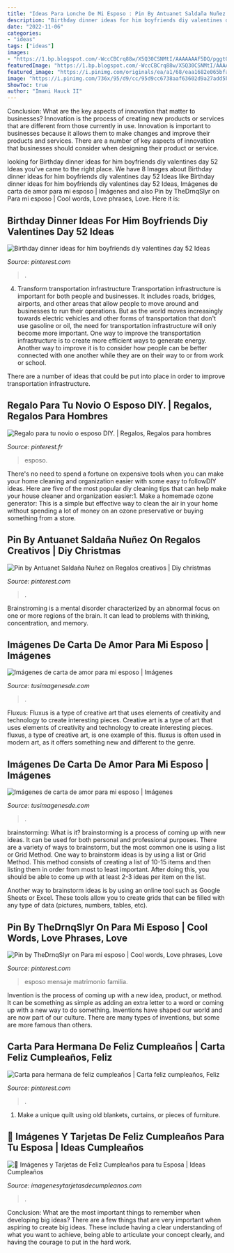 ```yaml
---
title: "Ideas Para Lonche De Mi Esposo : Pin By Antuanet Saldaña Nuñez On Regalos Creativos"
description: "Birthday dinner ideas for him boyfriends diy valentines day 52 ideas"
date: "2022-11-06"
categories:
- "ideas"
tags: ["ideas"]
images:
- "https://1.bp.blogspot.com/-WccCBCrq88w/X5Q30CSNMtI/AAAAAAAF5DQ/pggtQZ9GwOk-CLPwVpOFYixpVqt44qBmwCLcBGAsYHQ/s600/imagenes-tarjetas-feliz-cumpleanos-esposa-00.jpg"
featuredImage: "https://1.bp.blogspot.com/-WccCBCrq88w/X5Q30CSNMtI/AAAAAAAF5DQ/pggtQZ9GwOk-CLPwVpOFYixpVqt44qBmwCLcBGAsYHQ/s600/imagenes-tarjetas-feliz-cumpleanos-esposa-00.jpg"
featured_image: "https://i.pinimg.com/originals/ea/a1/68/eaa1682e065bfa08e7ea13a8a4fe467d.jpg"
image: "https://i.pinimg.com/736x/95/d9/cc/95d9cc6738aaf63602d9a27add5b9d1d.jpg"
ShowToc: true
author: "Imani Hauck II"
---
```



Conclusion: What are the key aspects of innovation that matter to businesses?
Innovation is the process of creating new products or services that are different from those currently in use. Innovation is important to businesses because it allows them to make changes and improve their products and services. There are a number of key aspects of innovation that businesses should consider when designing their product or service.

	

		
looking for Birthday dinner ideas for him boyfriends diy valentines day 52 Ideas you've came to the right place. We have 8 Images about Birthday dinner ideas for him boyfriends diy valentines day 52 Ideas like Birthday dinner ideas for him boyfriends diy valentines day 52 Ideas, Imágenes de carta de amor para mi esposo | Imágenes and also Pin by TheDrnqSlyr on Para mi esposo | Cool words, Love phrases, Love. Here it is:
		
    
## Birthday Dinner Ideas For Him Boyfriends Diy Valentines Day 52 Ideas

<img loading=lazy src="https://i.pinimg.com/736x/37/74/3b/37743b269c7bc04b5481a422b6389368.jpg" onerror="this.onerror=null;this.src='https://tse1.mm.bing.net/th?id=OIP.cqbVsBGb7NmTd3tf5tjk_wAAAA&amp;pid=15.1';" alt="Birthday dinner ideas for him boyfriends diy valentines day 52 Ideas">

_Source: pinterest.com_

>. 

	

4) Transform transportation infrastructure
Transportation infrastructure is important for both people and businesses. It includes roads, bridges, airports, and other areas that allow people to move around and businesses to run their operations. But as the world moves increasingly towards electric vehicles and other forms of transportation that don't use gasoline or oil, the need for transportation infrastructure will only become more important. 
One way to improve the transportation infrastructure is to create more efficient ways to generate energy. Another way to improve it is to consider how people can be better connected with one another while they are on their way to or from work or school. 

There are a number of ideas that could be put into place in order to improve transportation infrastructure.

    
## Regalo Para Tu Novio O Esposo DIY. | Regalos, Regalos Para Hombres

<img loading=lazy src="https://i.pinimg.com/736x/95/d9/cc/95d9cc6738aaf63602d9a27add5b9d1d.jpg" onerror="this.onerror=null;this.src='https://tse4.mm.bing.net/th?id=OIP.ESbxZAGbvADj2AG3kcMBBQHaJ3&amp;pid=15.1';" alt="Regalo para tu novio o esposo DIY. | Regalos, Regalos para hombres">

_Source: pinterest.fr_

>esposo. 

	

There's no need to spend a fortune on expensive tools when you can make your home cleaning and organization easier with some easy to followDIY ideas. Here are five of the most popular diy cleaning tips that can help make your house cleaner and organization easier:1. Make a homemade ozone generator: This is a simple but effective way to clean the air in your home without spending a lot of money on an ozone preservative or buying something from a store.

    
## Pin By Antuanet Saldaña Nuñez On Regalos Creativos | Diy Christmas

<img loading=lazy src="https://i.pinimg.com/originals/ea/a1/68/eaa1682e065bfa08e7ea13a8a4fe467d.jpg" onerror="this.onerror=null;this.src='https://tse1.mm.bing.net/th?id=OIP.LVbEkZXPlGMysfJ06cQ8SgHaNK&amp;pid=15.1';" alt="Pin by Antuanet Saldaña Nuñez on Regalos creativos | Diy christmas">

_Source: pinterest.com_

>. 

	

Brainstroming is a mental disorder characterized by an abnormal focus on one or more regions of the brain. It can lead to problems with thinking, concentration, and memory.

    
## Imágenes De Carta De Amor Para Mi Esposo | Imágenes

<img loading=lazy src="http://tusimagenesde.com/wp-content/uploads/2017/12/carta-de-amor-para-mi-esposo-55.jpg" onerror="this.onerror=null;this.src='https://tse3.mm.bing.net/th?id=OIP.Ig64B4OPsKtpSUNt2iroGQHaFe&amp;pid=15.1';" alt="Imágenes de carta de amor para mi esposo | Imágenes">

_Source: tusimagenesde.com_

>. 

	

Fluxus: Fluxus is a type of creative art that uses elements of creativity and technology to create interesting pieces.
Creative art is a type of art that uses elements of creativity and technology to create interesting pieces. fluxus, a type of creative art, is one example of this. fluxus is often used in modern art, as it offers something new and different to the genre.

    
## Imágenes De Carta De Amor Para Mi Esposo | Imágenes

<img loading=lazy src="http://tusimagenesde.com/wp-content/uploads/2017/12/carta-de-amor-para-mi-esposo-2.jpg" onerror="this.onerror=null;this.src='https://tse4.mm.bing.net/th?id=OIP.i0dDCGjvxZH6hsIfPHJYbAHaIK&amp;pid=15.1';" alt="Imágenes de carta de amor para mi esposo | Imágenes">

_Source: tusimagenesde.com_

>. 

	

brainstorming: What is it?
brainstorming is a process of coming up with new ideas. It can be used for both personal and professional purposes. There are a variety of ways to brainstorm, but the most common one is using a list or Grid Method.
One way to brainstorm ideas is by using a list or Grid Method. This method consists of creating a list of 10-15 items and then listing them in order from most to least important. After doing this, you should be able to come up with at least 2-3 ideas per item on the list.

Another way to brainstorm ideas is by using an online tool such as Google Sheets or Excel. These tools allow you to create grids that can be filled with any type of data (pictures, numbers, tables, etc).

    
## Pin By TheDrnqSlyr On Para Mi Esposo | Cool Words, Love Phrases, Love

<img loading=lazy src="https://i.pinimg.com/736x/95/aa/dd/95aadd20fcafcf764e57e66a856667de.jpg" onerror="this.onerror=null;this.src='https://tse4.mm.bing.net/th?id=OIP.oqxS-Q-IdWqHDGex7F12HQHaHS&amp;pid=15.1';" alt="Pin by TheDrnqSlyr on Para mi esposo | Cool words, Love phrases, Love">

_Source: pinterest.com_

>esposo mensaje matrimonio familia. 

	

Invention is the process of coming up with a new idea, product, or method. It can be something as simple as adding an extra letter to a word or coming up with a new way to do something. Inventions have shaped our world and are now part of our culture. There are many types of inventions, but some are more famous than others.

    
## Carta Para Hermana De Feliz Cumpleaños | Carta Feliz Cumpleaños, Feliz

<img loading=lazy src="https://i.pinimg.com/736x/25/5c/7a/255c7a608887886c910922ca09fb927b.jpg" onerror="this.onerror=null;this.src='https://tse4.mm.bing.net/th?id=OIP.EWT-0lOyvst9BZ_OsqRUHAAAAA&amp;pid=15.1';" alt="Carta para hermana de feliz cumpleaños | Carta feliz cumpleaños, Feliz">

_Source: pinterest.com_

>. 

	

1. Make a unique quilt using old blankets, curtains, or pieces of furniture.

    
## 🥳 Imágenes Y Tarjetas De Feliz Cumpleaños Para Tu Esposa | Ideas Cumpleaños

<img loading=lazy src="https://1.bp.blogspot.com/-WccCBCrq88w/X5Q30CSNMtI/AAAAAAAF5DQ/pggtQZ9GwOk-CLPwVpOFYixpVqt44qBmwCLcBGAsYHQ/s600/imagenes-tarjetas-feliz-cumpleanos-esposa-00.jpg" onerror="this.onerror=null;this.src='https://tse3.mm.bing.net/th?id=OIP.c0-bSZWymrEJAR6bS1gSqwHaD4&amp;pid=15.1';" alt="🥳 Imágenes y Tarjetas de Feliz Cumpleaños para tu Esposa | Ideas Cumpleaños">

_Source: imagenesytarjetasdecumpleanos.com_

>. 

	

Conclusion: What are the most important things to remember when developing big ideas?
There are a few things that are very important when aspiring to create big ideas. These include having a clear understanding of what you want to achieve, being able to articulate your concept clearly, and having the courage to put in the hard work.

